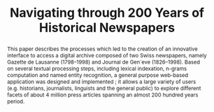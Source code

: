 ---
abstract: This paper describes the processes which led to the creation of an innovative
  interface to access a digital archive composed of two Swiss newspapers, namely Gazette
  de Lausanne (1798–1998) and Journal de Gen`eve (1826–1998). Based on several textual
  processing steps, including lexical indexation, n-grams computation and named entity
  recognition, a general purpose web-based application was designed and implemented
  ; it allows a large variety of users (e.g. historians, journalists, linguists and
  the general public) to explore different facets of about 4 million press articles
  spanning an almost 200 hundred years period.
creators:
- Rochat, Yannick
- Kaplan, Frédéric
- Bornet, Cyril
- Buntinx, Vincent
- Ehrmann, Maud
date: null
document_url: https://services.phaidra.univie.ac.at/api/object/o:503181/download
grand_parent: iPRES
institutions: []
keywords: []
landing_page_url: https://phaidra.univie.ac.at/o:503181
language: eng
layout: publication
license: CC BY-NC-SA 3.0 AT
notes_url: null
parent: iPRES 2016
publication_type: paper
size: 12198969
slides_url: null
source_name: iPRES
stream_url: null
title: Navigating through 200 Years of Historical Newspapers
year: 2016
---